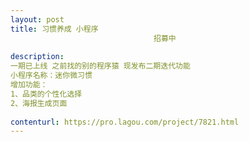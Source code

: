 ```yaml
---                
layout: post       
title: 习惯养成 小程序
                                招募中
           
description: 
一期已上线 之前找的别的程序猿 现发布二期迭代功能 
小程序名称：迷你微习惯
增加功能：
1、品类的个性化选择
2、海报生成页面
     
contenturl: https://pro.lagou.com/project/7821.html      
---                 
```

